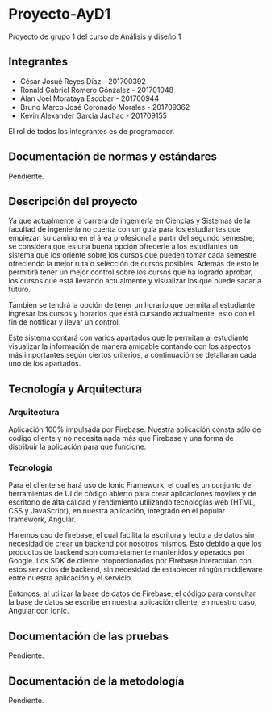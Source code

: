 # Proyecto-AyD1
Proyecto de grupo 1 del curso de Análisis y diseño 1

## Integrantes
* César Josué Reyes Díaz - 201700392
* Ronald Gabriel Romero Gónzalez - 201701048
* Alan Joel Morataya Escobar - 201700944
* Bruno Marco José Coronado Morales - 201709362
* Kevin Alexander Garcia Jachac - 201709155

El rol de todos los integrantes es de programador. 


## Documentación de normas y estándares
Pendiente.

## Descripción del proyecto
Ya que actualmente la carrera de ingeniería en Ciencias y Sistemas de la facultad de ingeniería no cuenta con un guía para los estudiantes que empiezan su camino en el área profesional a partir del segundo semestre, se considera que es una buena opción ofrecerle a los estudiantes un sistema que los oriente sobre los cursos que pueden tomar cada semestre ofreciendo la mejor ruta o selección de cursos posibles. Además de esto le permitirá tener un mejor control sobre los cursos que ha logrado aprobar, los cursos que está llevando actualmente y visualizar los que puede sacar a futuro.

También se tendrá la opción de tener un horario que permita al estudiante ingresar los cursos y horarios que está cursando actualmente, esto con el fin de notificar y llevar un control.

Este sistema contará con varios apartados que le permitan al estudiante visualizar la información de manera amigable contando con los aspectos más importantes según ciertos criterios, a continuación se detallaran cada uno de los apartados.

## Tecnología y Arquitectura

### Arquitectura
Aplicación 100% impulsada por Firebase. Nuestra aplicación consta sólo de código cliente y no necesita nada más que Firebase y una forma de distribuir la aplicación para que funcione. 

### Tecnología
Para el cliente se hará uso de Ionic Framework, el cual es un conjunto de herramientas de UI de código abierto para crear aplicaciones móviles y de escritorio de alta calidad y rendimiento utilizando tecnologías web (HTML, CSS y JavaScript), en nuestra aplicación, integrado en el popular framework, Angular. 

Haremos uso de firebase, el cual facilita la escritura y lectura de datos sin necesidad de crear un backend por nosotros mismos. Esto debido a que los productos de backend son completamente mantenidos y operados por Google. Los SDK de cliente proporcionados por Firebase interactúan con estos servicios de backend, sin necesidad de establecer ningún middleware entre nuestra aplicación y el servicio. 

Entonces, al utilizar la base de datos de Firebase, el código para consultar la base de datos se escribe en nuestra aplicación cliente, en nuestro caso, Angular con Ionic. 

## Documentación de las pruebas 
Pendiente.

## Documentación de la metodología
Pendiente.
